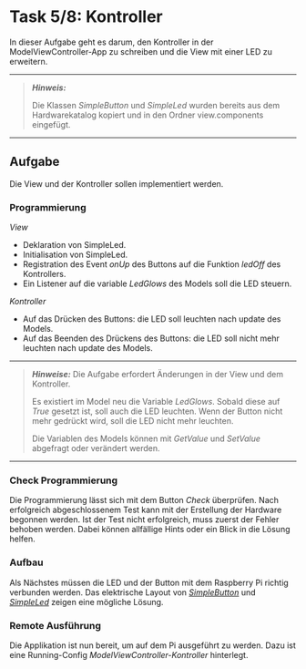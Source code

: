 # Task 5/8: Kontroller
In dieser Aufgabe geht es darum, den Kontroller in der ModelViewController-App zu schreiben und die 
View mit einer LED zu erweitern.

---
> **_Hinweis:_**
>
> Die Klassen *SimpleButton* und *SimpleLed* wurden bereits aus dem Hardwarekatalog kopiert und
> in den Ordner view.components eingefügt.
---

## Aufgabe
Die View und der Kontroller sollen implementiert werden.

### Programmierung
*View*
- Deklaration von SimpleLed.
- Initialisation von SimpleLed.
- Registration des Event *onUp* des Buttons auf die Funktion *ledOff* des Kontrollers.
- Ein Listener auf die variable *LedGlows* des Models soll die LED steuern.

*Kontroller*
- Auf das Drücken des Buttons: die LED soll leuchten nach update des Models.
- Auf das Beenden des Drückens des Buttons: die LED soll nicht mehr leuchten nach update des Models.

---
> **_Hinweise:_**
> Die Aufgabe erfordert Änderungen in der View und dem Kontroller.
> 
> Es existiert im Model neu die Variable *LedGlows*. Sobald diese auf *True* gesetzt ist, soll auch die LED leuchten.
> Wenn der Button nicht mehr gedrückt wird, soll die LED nicht mehr leuchten.
> 
> Die Variablen des Models können mit *GetValue* und *SetValue* abgefragt oder verändert werden.
---

### Check Programmierung
Die Programmierung lässt sich mit dem Button *Check* überprüfen. Nach erfolgreich abgeschlossenem Test kann mit der
Erstellung der Hardware begonnen werden. Ist der Test nicht erfolgreich, muss zuerst der Fehler behoben werden. Dabei können
allfällige Hints oder ein Blick in die Lösung helfen.

### Aufbau
Als Nächstes müssen die LED und der Button mit dem Raspberry Pi richtig verbunden werden. Das elektrische Layout von
[*SimpleButton*](https://pi4j.com/examples/components/simplebutton/) und [*SimpleLed*](https://pi4j.com/examples/components/simpleled/) 
zeigen eine mögliche Lösung.

### Remote Ausführung
Die Applikation ist nun bereit, um auf dem Pi ausgeführt zu werden. Dazu ist eine
Running-Config *ModelViewController-Kontroller* hinterlegt.
